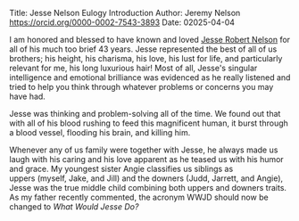 Title: Jesse Nelson Eulogy Introduction
Author:  Jeremy Nelson <https://orcid.org/0000-0002-7543-3893>
Date: 02025-04-04

I am honored and blessed to have known and loved 
[Jesse Robert Nelson](https://www.minotdailynews.com/obituaries/2025/04/jesse-nelson/) for all of 
his much too brief 43 years. Jesse represented the best of all of us brothers; his height, his charisma, 
his love, his lust for life, and particularly relevant for me, his long luxurious hair! Most of all, Jesse's
singular intelligence and emotional brilliance was evidenced as he really listened and tried to help you 
think through whatever problems or concerns you may have had. 

Jesse was thinking and problem-solving all of the time. We found out that with all of 
his blood rushing to feed this magnificent human, it burst through a blood vessel, flooding his 
brain, and killing him.

Whenever any of us family were together with Jesse, he always made us laugh with his caring and his love apparent 
as he teased us with his humor and grace. My youngest sister Angie classifies us siblings as  
uppers (myself, Jake, and Jill) and the downers (Judd, Jarrett, and Angie), Jesse was the true middle child 
combining both uppers and downers traits. As my father recently commented, the acronym WWJD should now be changed to 
*What Would Jesse Do?*
